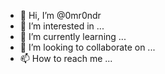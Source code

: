 - 👋 Hi, I’m @0mr0ndr
- 👀 I’m interested in ...
- 🌱 I’m currently learning ...
- 💞️ I’m looking to collaborate on ...
- 📫 How to reach me ...

<!---
0mr0ndr/0mr0ndr is a ✨ special ✨ repository because its `README.md` (this file) appears on your GitHub profile.
You can click the Preview link to take a look at your changes.
--->
